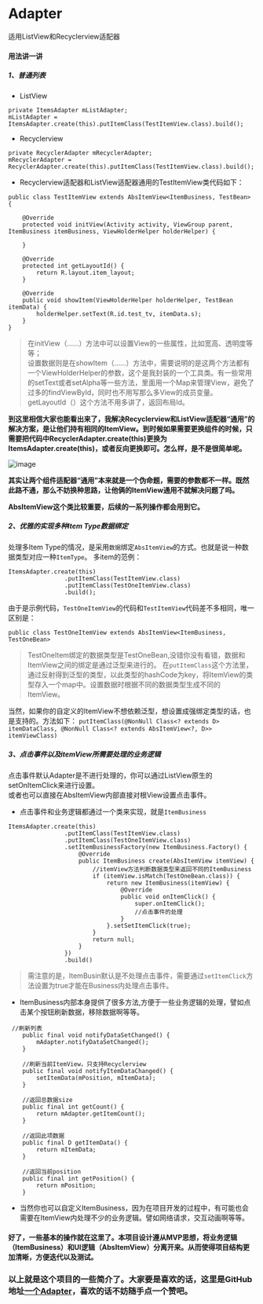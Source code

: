 # Adapter
适用ListView和Recyclerview适配器
#### 用法讲一讲
##### 1、普通列表
- ListView

```
private ItemsAdapter mListAdapter;
mListAdapter = ItemsAdapter.create(this).putItemClass(TestItemView.class).build();
```
- Recyclerview

```
private RecyclerAdapter mRecyclerAdapter;
mRecyclerAdapter = RecyclerAdapter.create(this).putItemClass(TestItemView.class).build();
```
- Recyclerview适配器和ListView适配器通用的TestItemView类代码如下：

```
public class TestItemView extends AbsItemView<ItemBusiness, TestBean> {

    @Override
    protected void initView(Activity activity, ViewGroup parent, ItemBusiness itemBusiness, ViewHolderHelper holderHelper) {

    }

    @Override
    protected int getLayoutId() {
        return R.layout.item_layout;
    }

    @Override
    public void showItem(ViewHolderHelper holderHelper, TestBean itemData) {
        holderHelper.setText(R.id.test_tv, itemData.s);
    }
}
```
> 在initView（……）方法中可以设置View的一些属性，比如宽高、透明度等等；  
设置数据则是在showItem（……）方法中，需要说明的是这两个方法都有一个ViewHolderHelper的参数，这个是我封装的一个工具类。有一些常用的setText或者setAlpha等一些方法，里面用一个Map来管理View，避免了过多的findViewById，同时也不用写那么多View的成员变量。  
getLayoutId（）这个方法不用多讲了，返回布局Id。

**到这里相信大家也能看出来了，我解决Recyclerview和ListView适配器“通用”的解决方案，是让他们持有相同的ItemView。到时候如果需要更换组件的时候，只需要把代码中RecyclerAdapter.create(this)更换为ItemsAdapter.create(this)，或者反向更换即可。怎么样，是不是很简单呢。**
  
  ![image](http://ubq.ubiaoqing.com/ubiaoqing57e8a1326e33d29011.jpg)

**其实让两个组件适配器“通用”本来就是一个伪命题，需要的参数都不一样。既然此路不通，那么不妨换种思路，让他俩的ItemView通用不就解决问题了吗。**

**AbsItemView这个类比较重要，后续的一系列操作都会用到它。**

##### 2、优雅的实现多种Item Type数据绑定

处理多Item Type的情况，是采用`数据`绑定`AbsItemView`的方式。也就是说一种数据类型对应一种`ItemType`。
多item的范例：
```
ItemsAdapter.create(this)
                .putItemClass(TestItemView.class)
                .putItemClass(TestOneItemView.class)
                .build();
```
由于是示例代码，`TestOneItemView`的代码和`TestItemView`代码差不多相同，唯一区别是：
```
public class TestOneItemView extends AbsItemView<ItemBusiness, TestOneBean>
```
> TestOneItem绑定的数据类型是TestOneBean,没错你没有看错，数据和ItemView之间的绑定是通过泛型来进行的。
> 在`putItemClass`这个方法里，通过反射得到泛型的类型，以此类型的hashCode为key，将ItemView的类型存入一个map中。设置数据时根据不同的数据类型生成不同的ItemView。

当然，如果你的自定义的ItemView不想依赖泛型，想设置成强绑定类型的话，也是支持的。方法如下：
`putItemClass(@NonNull Class<? extends D> itemDataClass,
                                        @NonNull Class<? extends AbsItemView<?, D>> itemViewClass)`
                                        
                                        

##### 3、点击事件以及itemView所需要处理的业务逻辑
点击事件默认Adapter是不进行处理的，你可以通过ListView原生的setOnItemClick来进行设置。  
或者也可以直接在AbsItemView内部直接对根View设置点击事件。
- 点击事件和业务逻辑都通过一个类来实现，就是`ItemBusiness`

```
ItemsAdapter.create(this)
                .putItemClass(TestItemView.class)
                .putItemClass(TestOneItemView.class)
                .setItemBusinessFactory(new ItemBusiness.Factory() {
                    @Override
                    public ItemBusiness create(AbsItemView itemView) {
                    	//itemView方法判断数据类型来返回不同的ItemBusiness
                        if (itemView.isMatch(TestOneBean.class)) {
                            return new ItemBusiness(itemView) {
                                @Override
                                public void onItemClick() {
                                    super.onItemClick();
                                    //点击事件的处理
                                }
                            }.setSetItemClick(true);
                        }
                        return null;
                    }
                })
                .build()
```
>需注意的是，ItemBusin默认是不处理点击事件，需要通过`setItemClick`方法设置为true才能在Business内处理点击事件。

- ItemBusiness内部本身提供了很多方法,方便于一些业务逻辑的处理，譬如点击某个按钮刷新数据，移除数据啊等等。

```
 //刷新列表
    public final void notifyDataSetChanged() {
        mAdapter.notifyDataSetChanged();
    }

    //刷新当前ItemView，只支持Recyclerview
    public final void notifyItemDataChanged() {
        setItemData(mPosition, mItemData);
    }
    
    //返回总数据size
    public final int getCount() {
        return mAdapter.getItemCount();
    }

    //返回此项数据
    public final D getItemData() {
        return mItemData;
    }

    //返回当前position
    public final int getPosition() {
        return mPosition;
    }
```
- 当然你也可以自定义ItemBusiness，因为在项目开发的过程中，有可能也会需要在ItemView内处理不少的业务逻辑。譬如网络请求，交互动画啊等等。

#### 好了，一些基本的操作就在这里了。本项目设计遵从MVP思想，将业务逻辑（ItemBusiness）和UI逻辑（AbsItemView）分离开来。从而使得项目结构更加清晰，方便迭代以及测试。

### 以上就是这个项目的一些简介了。大家要是喜欢的话，这里是GitHub地址[一个Adapter](https://github.com/JadynAi/Adapter)，喜欢的话不妨随手点一个赞吧。
